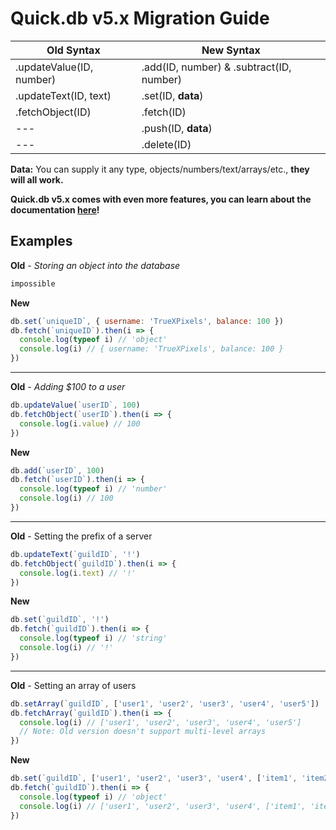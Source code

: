 # Quick.db v5.x Migration Guide 

| Old Syntax | New Syntax |
| ------ | ------ |
|.updateValue(ID, number) | .add(ID, number) & .subtract(ID, number) |
|.updateText(ID, text) | .set(ID, **data**) |
|.fetchObject(ID) | .fetch(ID) |
| --- | .push(ID, **data**) |
| --- | .delete(ID) |

**Data:** You can supply it any type, objects/numbers/text/arrays/etc., **they will all work.**

**Quick.db v5.x comes with even more features, you can learn about the documentation [here](https://www.npmjs.com/package/quick.db)!**

## Examples

**Old** - *Storing an object into the database*
```js
impossible
```

**New**
```js
db.set(`uniqueID`, { username: 'TrueXPixels', balance: 100 })
db.fetch(`uniqueID`).then(i => {
  console.log(typeof i) // 'object'
  console.log(i) // { username: 'TrueXPixels', balance: 100 }
})
```

---

**Old** - *Adding $100 to a user*
```js
db.updateValue(`userID`, 100)
db.fetchObject(`userID`).then(i => {
  console.log(i.value) // 100
})
```

**New**
```js
db.add(`userID`, 100)
db.fetch(`userID`).then(i => {
  console.log(typeof i) // 'number'
  console.log(i) // 100
})
```

---

**Old** - Setting the prefix of a server
```js
db.updateText(`guildID`, '!')
db.fetchObject(`guildID`).then(i => {
  console.log(i.text) // '!'
})
```

**New**
```js
db.set(`guildID`, '!')
db.fetch(`guildID`).then(i => {
  console.log(typeof i) // 'string'
  console.log(i) // '!'
})
```

---

**Old** - Setting an array of users
```js
db.setArray(`guildID`, ['user1', 'user2', 'user3', 'user4', 'user5'])
db.fetchArray(`guildID`).then(i => {
  console.log(i) // ['user1', 'user2', 'user3', 'user4', 'user5'] 
  // Note: Old version doesn't support multi-level arrays
})
```

**New**
```js
db.set(`guildID`, ['user1', 'user2', 'user3', 'user4', ['item1', 'item2', 'item3']])
db.fetch(`guildID`).then(i => {
  console.log(typeof i) // 'object'
  console.log(i) // ['user1', 'user2', 'user3', 'user4', ['item1', 'item2', 'item3']]
})
